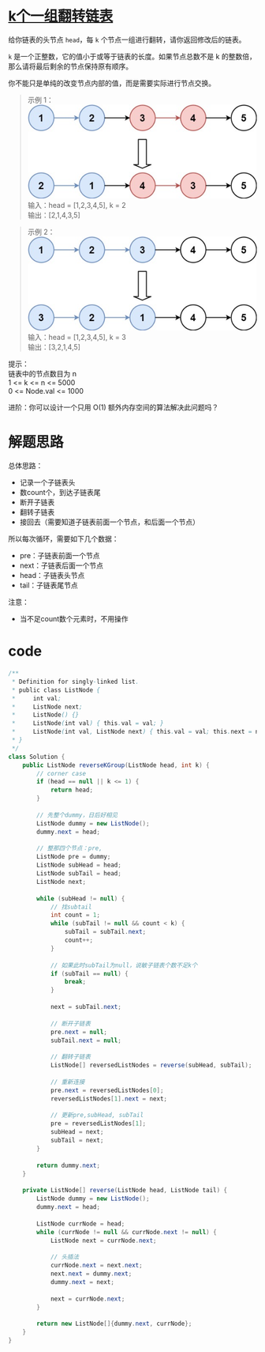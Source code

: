# [k个一组翻转链表](https://leetcode.cn/problems/reverse-nodes-in-k-group/description/?envType=company&envId=bytedance&favoriteSlug=bytedance-thirty-days)

给你链表的头节点 `head`，每 `k` 个节点一组进行翻转，请你返回修改后的链表。

`k` 是一个正整数，它的值小于或等于链表的长度。如果节点总数不是 k 的整数倍，那么请将最后剩余的节点保持原有顺序。

你不能只是单纯的改变节点内部的值，而是需要实际进行节点交换。

>示例 1：<br>
![alt text](pic/image-21.png)
>输入：head = [1,2,3,4,5], k = 2<br>
输出：[2,1,4,3,5]

>示例 2：<br>
![alt text](pic/image-22.png)
>输入：head = [1,2,3,4,5], k = 3<br>
输出：[3,2,1,4,5]
 

提示：<br>
链表中的节点数目为 n <br>
1 <= k <= n <= 5000 <br>
0 <= Node.val <= 1000

进阶：你可以设计一个只用 O(1) 额外内存空间的算法解决此问题吗？

# 解题思路
总体思路：
- 记录一个子链表头
- 数count个，到达子链表尾
- 断开子链表
- 翻转子链表
- 接回去（需要知道子链表前面一个节点，和后面一个节点）


所以每次循环，需要如下几个数据：
- pre：子链表前面一个节点
- next：子链表后面一个节点
- head：子链表头节点
- tail：子链表尾节点

注意：
- 当不足count数个元素时，不用操作

# code
```java
/**
 * Definition for singly-linked list.
 * public class ListNode {
 *     int val;
 *     ListNode next;
 *     ListNode() {}
 *     ListNode(int val) { this.val = val; }
 *     ListNode(int val, ListNode next) { this.val = val; this.next = next; }
 * }
 */
class Solution {
    public ListNode reverseKGroup(ListNode head, int k) {
        // corner case
        if (head == null || k <= 1) {
            return head;
        }

        // 先整个dummy，日后好相见
        ListNode dummy = new ListNode();
        dummy.next = head;

        // 整那四个节点：pre, 
        ListNode pre = dummy;
        ListNode subHead = head;
        ListNode subTail = head;
        ListNode next;

        while (subHead != null) {
            // 找subtail
            int count = 1;
            while (subTail != null && count < k) {
                subTail = subTail.next;
                count++;
            }

            // 如果此时subTail为null，说敏子链表个数不足k个
            if (subTail == null) {
                break;
            }

            next = subTail.next;

            // 断开子链表
            pre.next = null;
            subTail.next = null;

            // 翻转子链表
            ListNode[] reversedListNodes = reverse(subHead, subTail);

            // 重新连接
            pre.next = reversedListNodes[0];
            reversedListNodes[1].next = next;

            // 更新pre,subHead, subTail
            pre = reversedListNodes[1];
            subHead = next;
            subTail = next;
        }
        
        return dummy.next;
    }

    private ListNode[] reverse(ListNode head, ListNode tail) {
        ListNode dummy = new ListNode();
        dummy.next = head;

        ListNode currNode = head;
        while (currNode != null && currNode.next != null) {
            ListNode next = currNode.next;
            
            // 头插法
            currNode.next = next.next;
            next.next = dummy.next;
            dummy.next = next;

            next = currNode.next;
        }

        return new ListNode[]{dummy.next, currNode};
    }
}
```